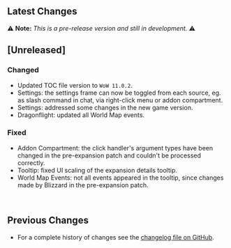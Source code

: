 ## Latest Changes

⚠️ **Note:** _This is a pre-release version and still in development._ ⚠️

## [Unreleased]

### Changed

* Updated TOC file version to `WoW 11.0.2`.
* Settings: the settings frame can now be toggled from each source, eg. as slash command in chat, via right-click menu or addon compartment.
* Settings: addressed some changes in the new game version.
* Dragonflight: updated all World Map events.

### Fixed

* Addon Compartment: the click handler's argument types have been changed in the pre-expansion patch and couldn't be processed correctly.
* Tooltip: fixed UI scaling of the expansion details tooltip.
* World Map Events: not all events appeared in the tooltip, since changes made by Blizzard in the pre-expansion patch.

&nbsp;

## Previous Changes

* For a complete history of changes see the [changelog file on GitHub](https://github.com/erglo/mission-report-button-plus/blob/main/CHANGELOG.md "CHANGELOG.md").
